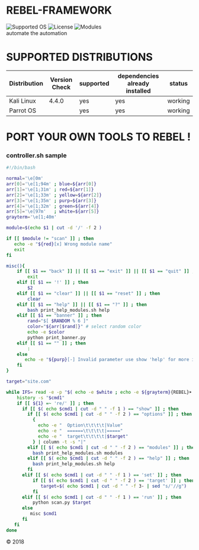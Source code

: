 
# REBEL-FRAMEWORK
![Supported OS](https://img.shields.io/badge/Supported%20OS-Linux-yellow.svg) 
![License](https://img.shields.io/badge/license-GPLv3-blue.svg)
![Modules](https://img.shields.io/badge/modules-43-green.svg)
<br>
automate the automation
<br>
# SUPPORTED DISTRIBUTIONS
|Distribution | Version Check | supported | dependencies already installed |status |
----------|-------|------|------|-------|
|Kali Linux|4.4.0 | yes| yes | working   |
|Parrot OS| |yes|yes|working   |

# PORT YOUR OWN TOOLS TO REBEL !
### controller.sh sample
```bash
#!/bin/bash

normal='\e[0m'
arr[0]='\e[1;94m' ; blue=${arr[0]}
arr[1]='\e[1;31m' ; red=${arr[1]}
arr[2]='\e[1;33m' ; yellow=${arr[2]}
arr[3]='\e[1;35m' ; purp=${arr[3]}
arr[4]='\e[1;32m' ; green=${arr[4]}
arr[5]='\e[97m'   ; white=${arr[5]}
grayterm='\e[1;40m'

module=$(echo $1 | cut -d '/' -f 2 )

if [[ $module != "scan" ]] ; then
   echo -e "${red}[x] Wrong module name"
   exit
fi   

misc(){
    if [[ $1 == "back" ]] || [[ $1 == "exit" ]] || [[ $1 == "quit" ]] ; then
        exit
    elif [[ $1 == '!' ]] ; then
        $2
    elif [[ $1 == "clear" ]] || [[ $1 == "reset" ]] ; then
        clear   
    elif [[ $1 == "help" ]] || [[ $1 == "?" ]] ; then
        bash print_help_modules.sh help 
    elif [[ $1 == "banner" ]] ; then
        rand="$[ $RANDOM % 6 ]"
        color="${arr[$rand]}" # select random color
        echo -e $color
        python print_banner.py  
    elif [[ $1 == "" ]] ; then
        :               
    else
       echo -e "${purp}[-] Invalid parameter use show 'help' for more information"         
    fi    
}

target="site.com"

while IFS= read -e -p "$( echo -e $white ; echo -e ${grayterm}{REBEL}➤[${white}$1]~#${normal} ) " cmd1 ; do
    history -s "$cmd1"
    if [[ ${1} =~ 're/' ]] ; then
      if [[ $( echo $cmd1 | cut -d " " -f 1 ) == "show" ]] ; then
        if [[ $( echo $cmd1 | cut -d " " -f 2 ) == "options" ]] ; then
          {
            echo -e "  Option\t\t\t\t|Value"
            echo -e "  ======\t\t\t\t|====="
            echo -e "  target\t\t\t\t|$target"
          } | column -t -s "|"
        elif [[ $( echo $cmd1 | cut -d " " -f 2 ) == "modules" ]] ; then
          bash print_help_modules.sh modules
        elif [[ $( echo $cmd1 | cut -d " " -f 2 ) == "help" ]] ; then
          bash print_help_modules.sh help
        fi 
      elif [[ $( echo $cmd1 | cut -d " " -f 1 ) == 'set' ]] ; then
          if [[ $( echo $cmd1 | cut -d " " -f 2 ) == 'target' ]] ; then
             target=$( echo $cmd1 | cut -d " " -f 3- | sed "s/'//g")
          fi
      elif [[ $( echo $cmd1 | cut -d " " -f 1 ) == 'run' ]] ; then
          python scan.py $target
      else 
         misc $cmd1  
      fi
   fi
done    
```
© 2018
